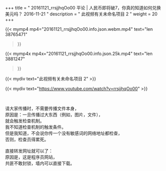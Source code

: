 +++
title = " 20161121_rrsjjhqOo00 平论 | 人民币即将破7，你真的知道如何兑换美元吗？ 2016-11-21 "
description = " 此视频有关未命名项目 2 "
weight = 20
+++

{{< mymp4 mp4="20161121_rrsjjhqOo00.info.json.webm.mp4" 
text="len 38765471"
>}}

{{< mymp4x  mp4x="20161121_rrsjjhqOo00.info.json.25k.mp4"
text="len 3881247"
>}}


{{< mydiv text="此视频有关未命名项目 2" >}}
<br>

{{< mydiv text="https://www.youtube.com/watch?v=rrsjjhqOo00" >}}


<br>

请大家传播时，不需要传播文件本身，<br>
原因是：一旦传播过大东西（例如，图片，文件），<br>
就会触发检查机制。<br>
我不知道检查机制的触发条件。<br>
但是我知道，不会说你传一个没有敏感词的网络地址都检查，<br>
否则，检查员得累死。<br><br>
直接转发网址就可以了：<br>
原因是，这是程序员网站，<br>
共匪不敢封锁，墙内可以直接下载。



